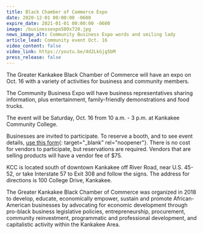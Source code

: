 ```yaml
---
title: Black Chamber of Commerce Expo
date: 2020-12-01 00:00:00 -0600
expire_date: 2021-01-01 00:00:00 -0600
image: /businessexpo580x720.jpg
news_image_alt: Community Business Expo words and smiling lady
article_lead: Community event Oct. 16
video_content: false
video_link: https://youtu.be/4d2LkGjg5bM
press_release: false
---
```

The Greater Kankakee Black Chamber of Commerce will have an expo on Oct. 16 with a variety of activities for business and community members.

The Community Business Expo will have business representatives sharing information, plus entertainment, family-friendly demonstrations and food trucks.

The event will be Saturday, Oct. 16 from 10 a.m. - 3 p.m. at Kankakee Community College.

Businesses are invited to participate. To reserve a booth, and to see event details, [use this form](https://form.jotform.com/212154405085044){: target="_blank" rel="noopener"}. There is no cost for vendors to participate, but reservations are required. Vendors that are selling products will have a vendor fee of $75.

KCC is located south of downtown Kankakee off River Road, near U.S. 45-52, or take Interstate 57 to Exit 308 and follow the signs. The address for directions is 100 College Drive, Kankakee.

The Greater Kankakee Black Chamber of Commerce was organized in 2018 to develop, educate, economically empower, sustain and promote African-American businesses by advocating for economic development through pro-black business legislative policies, entrepreneurship, procurement, community reinvestment, programmatic and professional development, and capitalistic activity within the Kankakee Area.
